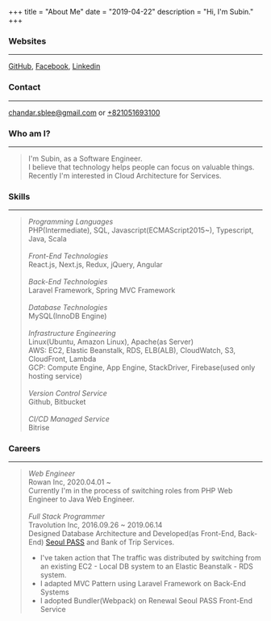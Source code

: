 +++
title = "About Me"
date = "2019-04-22"
description = "Hi, I'm Subin."
+++

### Websites
---
[GitHub](https://github.com/subux), 
[Facebook](https://www.facebook.com/subux.chandar), 
[Linkedin](https://www.linkedin.com/in/subin-lee-50875b128/)

### Contact
---
[chandar.sblee@gmail.com](mailto:chandar.sblee@gmail.com) or [+821051693100](sms:+821051693100)

### Who am I?
---
> I'm Subin, as a Software Engineer.  
> I believe that technology helps people can focus on valuable things.  
> Recently I'm interested in Cloud Architecture for Services.

### Skills
---
> *Programming Languages*  
> PHP(Intermediate), SQL, Javascript(ECMAScript2015~), Typescript, Java, Scala <br><br> 
> *Front-End Technologies*  
> React.js, Next.js, Redux, jQuery, Angular <br><br>
> *Back-End Technologies*  
> Laravel Framework, Spring MVC Framework <br><br>
> *Database Technologies*  
> MySQL(InnoDB Engine) <br><br>
> *Infrastructure Engineering*  
> Linux(Ubuntu, Amazon Linux), Apache(as Server) <br>
> AWS: EC2, Elastic Beanstalk, RDS, ELB(ALB), CloudWatch, S3, CloudFront, Lambda <br>
> GCP: Compute Engine, App Engine, StackDriver, Firebase(used only hosting service) <br><br>
> *Version Control Service*  
> Github, Bitbucket <br><br>
> *CI/CD Managed Service*  
> Bitrise

### Careers
---
> *Web Engineer*  
> Rowan Inc, 2020.04.01 ~<br>
> Currently I'm in the process of switching roles from PHP Web Engineer to Java Web Engineer. <br><br>
> *Full Stack Programmer*  
> Travolution Inc, 2016.09.26 ~ 2019.06.14   
> Designed Database Architecture and Developed(as Front-End, Back-End) <a href="https://www.seoultravelpass.com" target="_blank">Seoul PASS</a> and Bank of Trip Services.<br>
> <ul><li>I've taken action that The traffic was distributed by switching from an existing EC2 - Local DB system to an Elastic Beanstalk - RDS system.</li><li>I adapted MVC Pattern using Laravel Framework on Back-End Systems</li><li>I adopted Bundler(Webpack) on Renewal Seoul PASS Front-End Service</li><ul>